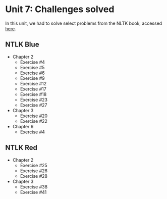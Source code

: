 # Unit 7: Challenges solved
In this unit, we had to solve select problems from the NLTK book, accessed [here](https://www.nltk.org/book/). 

## NTLK Blue

- Chapter 2
    - Exercise #4
    - Exercise #5
    - Exercise #6
    - Exercise #9
    - Exercise #12
    - Exercise #17
    - Exercise #18
    - Exercise #23
    - Exercise #27
- Chapter 3
    - Exercise #20
    - Exercise #22
- Chapter 6
    - Exercise #4

## NTLK Red

- Chapter 2
    - Exercise #25
    - Exercise #26
    - Exercise #28
- Chapter 3
    - Exercise #38
    - Exercise #41